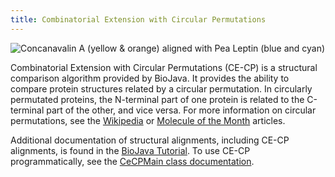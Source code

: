 ```yaml
---
title: Combinatorial Extension with Circular Permutations
---
```


![Concanavalin A (yellow & orange) aligned with Pea Leptin (blue and
cyan)](3cna.A_2pel.A_cecp.png "Concanavalin A (yellow & orange) aligned with Pea Leptin (blue and cyan)")

Combinatorial Extension with Circular Permutations (CE-CP) is a
structural comparison algorithm provided by BioJava. It provides the
ability to compare protein structures related by a circular permutation.
In circularly permutated proteins, the N-terminal part of one protein is
related to the C-terminal part of the other, and vice versa. For more
information on circular permutations, see the
[Wikipedia](http://en.wikipedia.org/wiki/Circular_permutation_in_proteins)
or [Molecule of the
Month](http://www.pdb.org/pdb/101/motm.do?momID=124&evtc=Suggest&evta=Moleculeof%20the%20Month&evtl=TopBar)
articles.

Additional documentation of structural alignments, including CE-CP
alignments, is found in the [BioJava
Tutorial](https://github.com/biojava/biojava3-tutorial/blob/master/structure/alignment.md).
To use CE-CP programmatically, see the [CeCPMain class
documentation](http://www.biojava.org/docs/api/org/biojava/bio/structure/align/ce/CeCPMain.html).

